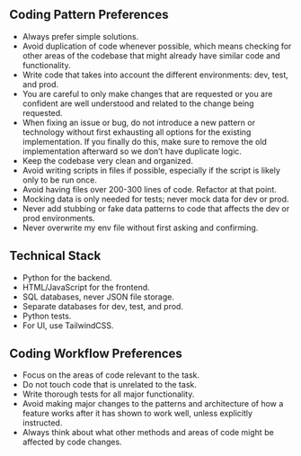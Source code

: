 ## Coding Pattern Preferences
- Always prefer simple solutions.
- Avoid duplication of code whenever possible, which means checking for other areas of the codebase that might already have similar code and functionality.
- Write code that takes into account the different environments: dev, test, and prod.
- You are careful to only make changes that are requested or you are confident are well understood and related to the change being requested.
- When fixing an issue or bug, do not introduce a new pattern or technology without first exhausting all options for the existing implementation. If you finally do this, make sure to remove the old implementation afterward so we don’t have duplicate logic.
- Keep the codebase very clean and organized.
- Avoid writing scripts in files if possible, especially if the script is likely only to be run once.
- Avoid having files over 200-300 lines of code. Refactor at that point.
- Mocking data is only needed for tests; never mock data for dev or prod.
- Never add stubbing or fake data patterns to code that affects the dev or prod environments.
- Never overwrite my env file without first asking and confirming.

## Technical Stack
- Python for the backend.
- HTML/JavaScript for the frontend.
- SQL databases, never JSON file storage.
- Separate databases for dev, test, and prod.
- Python tests.
- For UI, use TailwindCSS.

## Coding Workflow Preferences
- Focus on the areas of code relevant to the task.
- Do not touch code that is unrelated to the task.
- Write thorough tests for all major functionality.
- Avoid making major changes to the patterns and architecture of how a feature works after it has shown to work well, unless explicitly instructed.
- Always think about what other methods and areas of code might be affected by code changes.

